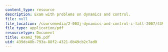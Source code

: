 ```yaml
---
content_type: resource
description: Exam with problems on dynamics and control.
file: null
file_location: /coursemedia/2-003j-dynamics-and-control-i-fall-2007/439dc48b793a88f243216b49cb2c7ad0_exam2_f06.pdf
file_type: application/pdf
resourcetype: Document
title: exam2_f06.pdf
uid: 439dc48b-793a-88f2-4321-6b49cb2c7ad0
---
```

